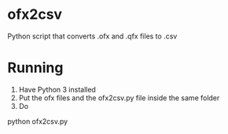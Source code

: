 # ofx2csv
Python script that converts .ofx and .qfx files to .csv


# Running

1. Have Python 3 installed
2. Put the ofx files and the ofx2csv.py file inside the same folder 
3. Do 

python ofx2csv.py
